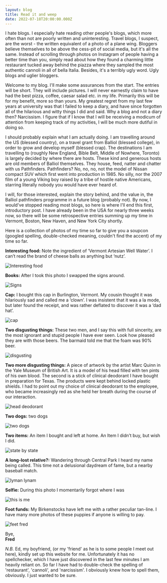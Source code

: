 ```yaml
---
layout: blog
title: Read it and weep
date: 2022-07-18T20:00:00.000Z
---
```

I hate blogs. I especially hate reading other people's blogs, which more often than not are poorly written and uninteresting. Travel blogs, I suspect, are the worst - the written equivalent of a photo of a plane wing. Bloggers believe themselves to be above the cess-pit of social media, but it's all the same. Instead of scrolling through photos on Instagram of people having a better time than you, simply read about how they found a charming little restaurant tucked away behind the piazza where they sampled the most authentic cannoli in all of bella Italia.﻿ Besides, it's a terribly ugly word. Ugly blogs and uglier bloggers. 

Welcome to my blog. I'll make some assurances from the start. The entries will be short. They will include pictures. I will never earnestly claim to have had the best pizza, coffee, caesar salad etc. in my life. Primarily this will be for my benefit, more so than yours. My greatest regret from my last few years at university was that I failed to keep a diary, and have since forgotten all of the hilarious and witty things I did and said. Why a blog and not a diary then? Narcissism. I figure that if I know that I will be receiving a modicum of attention from keeping track of my activities, I will be much more dutiful in doing so.

I should probably explain what I am actually doing. I am travelling around the US (blessed country), on a travel grant from Balliol (blessed college), in order to grow and develop myself (blessed crap). The destinations I am travelling to (roughly New England, Bible Belt, Middle of Nowhere, Toronto) is largely decided by where there are hosts. These kind and generous hosts are old members of Balliol themselves. They house, feed, natter and chatter with us Pathfinders. Pathfinders? No, no, no, not the model of Nissan compact SUV which first went into production in 1985. No silly, nor the 2007 film of a young Viking boy raised by a tribe of hostile native Americans, starring literally nobody you would have ever heard of.

I will, for those interested, explain the story behind, and the value in, the Balliol pathfinders programme in a future blog (probably not). By now, I would've stopped reading most blogs, so here is where I'll end this first, introductory post. I have already been in the USA for nearly three weeks now, so there will be some retrospective entries summing up my time in Vermont, Boston, New Haven, and New York City shortly.

Here is a collection of photos of my time so far to give you a soupcon (googled spelling, double-checked meaning, couldn't find the accent) of my time so far.

**Interesting food:** Note the ingredient of ‘Vermont Artesian Well Water’. I can’t read the brand of cheese balls as anything but ‘nutz’.

![](img1.png "Interesting food")

**Books:** After I took this photo I swapped the signs around.

![](fimg2.png "Signs")

**Cap:** I bought this cap in Burlington, Vermont. My cousin thought it was hilariously sad and called me a ‘clown’. I was insistent that it was a la mode, but later found the receipt, and was rather deflated to discover it was a ‘dad hat’.

![](fimg3.png "cap")

**Two disgusting things:** These two men, and I say this with full sincerity, are the most ignorant and stupid people I have ever seen. Look how pleased they are with those beers. The barmaid told me that the foam was 90% beer.

![](fimg4.png "disgusting")

**Two more disgusting things:** A piece of artwork by the artist Marc Quinn in the Yale Museum of British Art. It is a model of his head filled with ten pints of his own blood. The second is a stick of clinical deodorant I have bought in preparation for Texas. The products were kept behind locked plastic shields. I had to point out my choice of clinical deodorant to the employee, who became increasingly red as she held her breath during the course of our interaction.

![](fimg5.png "head deodorant")

**Two dogs:** two dogs

![](fimg6.png "two dogs")

**Two items:** An item I bought and left at home. An Item I didn’t buy, but wish I did.

![](fimg7.png "state by state")

**A long-lost relative?:** Wandering through Central Park I heard my name being called. This time not a delusional daydream of fame, but a nearby baseball match.

![](fimg8.png "lyman lynam")

**Selfie:** During this photo I momentarily forgot where I was

![](fimg9.png "this is me")

**Foot funds:** My Birkenstocks have left me with a rather peculiar tan-line. I have many more photos of these puppies if anyone is willing to pay.

![](fimg10.png "feet fred")

Bye,\
**Fred**

*N.B.* Ed, my boyfriend, (or my 'friend' as he is to some people I meet out here), kindly set up this website for me. Unfortunately it has no spellchecker, which I have just discovered in the last few minutes I am heavily reliant on. So far I have had to double-check the spelling of 'restaurant', 'cannoli', and 'narcissism'. I obviously knew how to spell them, obviously. I just wanted to be sure.